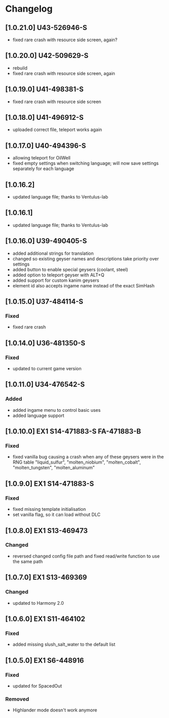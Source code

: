 # Changelog

## [1.0.21.0] U43-526946-S
- fixed rare crash with resource side screen, again?

## [1.0.20.0] U42-509629-S
- rebuild
- fixed rare crash with resource side screen, again

## [1.0.19.0] U41-498381-S
- fixed rare crash with resource side screen

## [1.0.18.0] U41-496912-S
- uploaded correct file, teleport works again

## [1.0.17.0] U40-494396-S
- allowing teleport for OilWell
- fixed empty settings when switching language; will now save settings separately for each language

## [1.0.16.2]
- updated language file; thanks to Ventulus-lab

## [1.0.16.1]
- updated language file; thanks to Ventulus-lab

## [1.0.16.0] U39-490405-S
- added additional strings for translation
- changed so existing geyser names and descriptions take priority over settings
- added button to enable special geysers (coolant, steel)
- added option to teleport geyser with ALT+Q
- added support for custom kanim geysers
- element id also accepts ingame name instead of the exact SimHash

## [1.0.15.0] U37-484114-S

### Fixed
- fixed rare crash

## [1.0.14.0] U36-481350-S

### Fixed
- updated to current game version

## [1.0.11.0] U34-476542-S

### Added
- added ingame menu to control basic uses
- added language support

## [1.0.10.0] EX1 S14-471883-S FA-471883-B

### Fixed
- fixed vanilla bug causing a crash when any of these geysers were in the RNG table "liquid_sulfur", "molten_niobium", "molten_cobalt", "molten_tungsten", "molten_aluminum"

## [1.0.9.0] EX1 S14-471883-S

### Fixed
- fixed missing template initialisation
- set vanilla flag, so it can load without DLC

## [1.0.8.0] EX1 S13-469473

### Changed
- reversed changed config file path and fixed read/write function to use the same path

## [1.0.7.0] EX1 S13-469369

### Changed
- updated to Harmony 2.0

## [1.0.6.0] EX1 S11-464102

### Fixed
- added missing slush_salt_water to the default list

## [1.0.5.0] EX1 S6-448916

### Fixed
- updated for SpacedOut

### Removed
- Highlander mode doesn't work anymore
